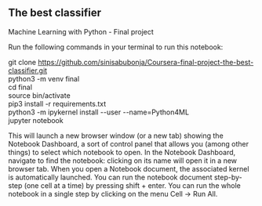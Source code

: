## The best classifier
Machine Learning with Python - Final project

Run the following commands in your terminal to run this notebook:

git clone https://github.com/sinisabubonja/Coursera-final-project-the-best-classifier.git \
python3 -m venv final\
cd final\
source bin/activate\
pip3 install -r requirements.txt\
python3 -m ipykernel install --user --name=Python4ML\
jupyter notebook

This will launch a new browser window (or a new tab) showing the Notebook Dashboard, a sort of control panel that allows you (among other things) to select which notebook to open. In the Notebook Dashboard, navigate to find the notebook: clicking on its name will open it in a new browser tab. When you open a Notebook document, the associated kernel is automatically launched. You can run the notebook document step-by-step (one cell at a time) by pressing shift + enter. You can run the whole notebook in a single step by clicking on the menu Cell -> Run All.

